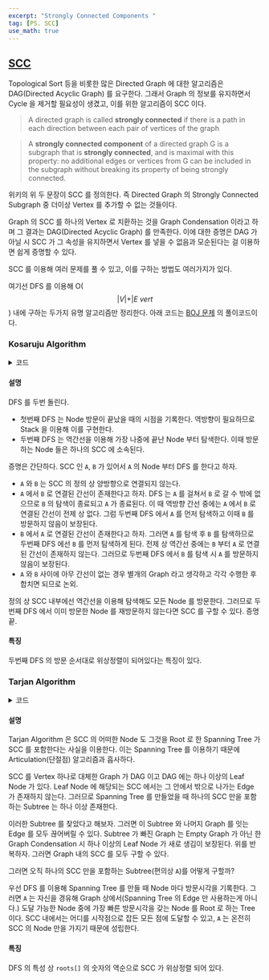 ```yaml
---
excerpt: "Strongly Connected Components "
tag: [PS. SCC]
use_math: true
---
```


## [SCC](https://en.wikipedia.org/wiki/Strongly_connected_component)

Topological Sort 등을 비롯한 많은 Directed Graph 에 대한 알고리즘은 DAG(Directed Acyclic Graph) 를 요구한다. 그래서 Graph 의 정보를 유지하면서 Cycle 을 제거할 필요성이 생겼고, 이를 위한 알고리즘이 SCC 이다.

> A directed graph is called __strongly connected__ if there is a path in each direction between each pair of vertices of the graph

> A __strongly connected component__ of a directed graph G is a subgraph that is __strongly connected__, and is maximal with this property: no additional edges or vertices from G can be included in the subgraph without breaking its property of being strongly connected.

위키의 위 두 문장이 SCC 를 정의한다. 즉 Directed Graph 의 Strongly Connected Subgraph 중 더이상 Vertex 를 추가할 수 없는 것들이다. 

Graph 의 SCC 를 하나의 Vertex 로 치환하는 것을 Graph Condensation 이라고 하며 그 결과는 DAG(Directed Acyclic Graph) 를 만족한다. 이에 대한 증명은 DAG 가 아닐 시 SCC 가 그 속성을 유지하면서 Vertex 를 넣을 수 없음과 모순된다는 걸 이용하면 쉽게 증명할 수 있다.

SCC 를 이용해 여러 문제를 풀 수 있고, 이를 구하는 방법도 여러가지가 있다.

여기선 DFS 를 이용해 O($$ \vert V \vert + \vert E \ vert $$) 내에 구하는 두가지 유명 알고리즘만 정리한다. 아래 코드는 [BOJ 문제](https://www.acmicpc.net/problem/2150) 의 풀이코드이다. 

### Kosaruju Algorithm

<details>
<summary>코드</summary>
<div markdown="1">

{% highlight c++ %}

vector<int> lines[10001], tlines[10001]; // 정방향, 역방향 간선
bool visits[10001];
stack<int> records;

void DFS(int cur)
{
	if (visits[cur]) return;
	visits[cur] = true;

	for (auto l : lines[cur])
		DFS(l);

	records.push(cur);
}

void SCC(int cur, vector<int>& sets)
{
	if (!visits[cur]) return;
	visits[cur] = false;

	for (auto l : tlines[cur])
		SCC(l, sets);

	sets.push_back(cur);
}

int main()
{
	// Input
	int n, e; cin >> n >> e;
	for (int i = 1; i <= e; i++)
	{
		int a, b; cin >> a >> b;
		lines[a].push_back(b);
		tlines[b].push_back(a);
	}

	// 코사라주
	vector<vector<int>> sets;
	for (int i = 1, time = 0; i <= n; i++)
		DFS(i);
	while (1)
	{
		while (!records.empty() && !visits[records.top()]) records.pop();
		if (records.empty()) break;
		SCC(records.top(), sets.emplace_back()); 
		records.pop();
	}

	// 정렬 후 출력
	for (auto iter = sets.begin(); iter != sets.end(); iter++)
		sort(iter->begin(), iter->end());
	sort(sets.begin(), sets.end(), [](vector<int>& a, vector<int>& b) { return a[0] < b[0]; });
	
	cout << sets.size() << '\n';
	for (auto iter = sets.begin(); iter != sets.end(); iter++)
	{
		for (auto a : *iter) cout << a << ' ';
		cout << -1 << '\n';
	}
}

{% endhighlight %}

</div>
</details>

#### 설명

DFS 를 두번 돌린다. 
+ 첫번째 DFS 는 Node 방문이 끝났을 때의 시점을 기록한다. 역방향이 필요하므로 Stack 을 이용해 이를 구현한다. 
+ 두번째 DFS 는 역간선을 이용해 가장 나중에 끝난 Node 부터 탐색한다. 이때 방문하는 Node 들은 하나의 SCC 에 소속된다.

증명은 간단하다. SCC 인 ```A```, ```B``` 가 있어서 ```A``` 의 Node 부터 DFS 를 한다고 하자.
+ ```A``` 와 ```B``` 는 SCC 의 정의 상 양방향으로 연결되지 않는다.
+ ```A``` 에서 ```B``` 로 연결된 간선이 존재한다고 하자. DFS 는 ```A``` 를 걸쳐서 ```B``` 로 갈 수 밖에 없으므로 ```B``` 의 탐색이 종료되고 ```A``` 가 종료된다. 이 때 역방향 간선 중에는 ```A``` 에서 ```B``` 로 연결된 간선이 전제 상 없다.  그럼 두번째 DFS 에서 ```A``` 를 먼저 탐색하고 이때  ```B``` 를 방문하지 않음이 보장된다. 
+ ```B``` 에서 ```A``` 로 연결된 간선이 존재한다고 하자. 그러면 ```A``` 를 탐색 후 ```B``` 를 탐색하므로 두번째 DFS 에선 ```B``` 를 먼저 탐색하게 된다. 전제 상 역간선 중에는 ```B``` 부터 ```A``` 로 연결된 간선이 존재하지 않는다. 그러므로 두번째 DFS 에서 ```B``` 를 탐색 시 ```A``` 를 방문하지 않음이 보장된다.
+ ```A``` 와 ```B``` 사이에 아무 간선이 없는 경우 별개의 Graph 라고 생각하고 각각 수행한 후 합치면 되므로 논외.

정의 상 SCC 내부에선 역간선을 이용해 탐색해도 모든 Node 를 방문한다. 그러므로 두번째 DFS 에서 이미 방문한 Node 를 재방문하지 않는다면 SCC 를 구할 수 있다. 증명 끝.

#### 특징

두번째 DFS 의 방문 순서대로 위상정렬이 되어있다는 특징이 있다.



### Tarjan Algorithm

<details>
<summary>코드</summary>
<div markdown="1">

{% highlight c++ %}

vector<int> lines[10001];
stack<int> st;
int visits[10001], n_visit;
int roots[10001], n_roots;

int SCC(int cur)
{
	int res = visits[cur] = ++n_visit;
	st.push(cur);

	for (auto l : lines[cur])
	{
		if (roots[l]) continue;
		if (visits[l]) res = min(res, visits[l]);
		else res = min(res, SCC(l));
	}

	if (res == visits[cur])
	{
		n_roots++;
		while (1)
		{
			int tmp = st.top();
			roots[tmp] = n_roots;
			st.pop();
			if (tmp == cur) break;
		}
	}
	return res;
}

int main()
{
	int n, e; cin >> n >> e;

	for (int i = 1; i <= e; i++)
	{
		int a, b; cin >> a >> b;
		lines[a].push_back(b);
	}

	for (int i = 1; i <= n; i++) if(!visits[i]) SCC(i);

	vector<vector<int>> sets(n_roots);
	for (int i = 1; i <= n; i++)
		sets[roots[i] - 1].push_back(i);
	sort(sets.begin(), sets.end(), [](auto& a, auto& b) { return a[0] < b[0]; });

	cout << sets.size() << '\n';
	for (auto iter = sets.begin(); iter != sets.end(); iter++)
	{
		for (auto a : *iter) cout << a << ' ';
		cout << -1 << '\n';
	}
}

{% endhighlight %}

</div>
</details>

#### 설명

Tarjan Algorithm 은 SCC 의 어떠한 Node 도 그것을 Root 로 한 Spanning Tree 가 SCC 를 포함한다는 사실을 이용한다. 이는 Spanning Tree 를 이용하기 때문에 Articulation(단절점) 알고리즘과 흡사하다. 

SCC 를 Vertex 하나로 대체한 Graph 가 DAG 이고 DAG 에는 하나 이상의 Leaf Node 가 있다. Leaf Node 에 해당되는 SCC 에서는 그 안에서 밖으로 나가는 Edge 가 존재하지 않는다. 그러므로 Spanning Tree 를 만들었을 때 하나의 SCC 만을 포함하는 Subtree 는 하나 이상 존재한다. 

이러한 Subtree 를 찾았다고 해보자. 그러면 이 Subtree 와 나머지 Graph 를 잇는 Edge 를 모두 끊어버릴 수 있다. Subtree 가 빠진 Graph 는 Empty Graph 가 아닌 한 Graph Condensation 시 하나 이상의 Leaf Node 가 새로 생김이 보장된다. 위를 반복하자. 그러면 Graph 내의 SCC 를 모두 구할 수 있다.

그러면 오직 하나의 SCC 만을 포함하는 Subtree(편의상 ```A```)를 어떻게 구할까? 

우선 DFS 를 이용해 Spanning Tree 를 만들 때 Node 마다 방문시각을 기록한다. 그러면 ```A``` 는 자신을 경유해 Graph 상에서(Spanning Tree 의 Edge 만 사용하는게 아니다.) 도달 가능한 Node 중에 가장 빠른 방문시각을 갖는 Node 를 Root 로 하는 Tree 이다. SCC 내에서는 어디를 시작점으로 잡든 모든 점에 도달할 수 있고, ```A``` 는 온전히 SCC 의 Node 만을 가지기 때문에 성립한다. 

#### 특징

DFS 의 특성 상 ```roots[]``` 의 숫자의 역순으로 SCC 가 위상정렬 되어 있다.